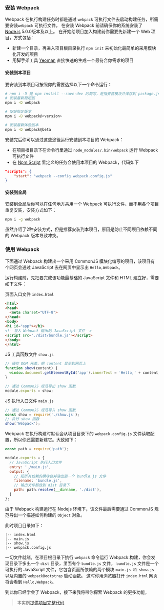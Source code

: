 ### 安装 Webpack
Webpack 在执行构建任务时都是通过 `webpack` 可执行文件去启动构建任务，所需要安装`webpack` 可执行文件。
在安装 Webpack 前请确保你的系统安装了 [Node.js](https://nodejs.org) 5.0.0版本及以上。
在开始给项目加入构建前你需要先新建一个 Web 项目，方式包括：

- 新建一个目录，再进入项目根目录执行 `npm init` 来初始化最简单的采用模块化开发的项目
- 用脚手架工具 [Yeoman](http://yeoman.io) 直接快速的生成一个最符合你需求的项目

#### 安装到本项目
要安装到本项目可按照你的需要选择以下一个命令运行：
```bash
# npm i -D 是 npm install --save-dev 的简写，是指安装模块并保存到 package.json 的 devDependencies
# 安装最新稳定版
npm i -D webpack

# 安装指定版本
npm i -D webpack@<version>

# 安装最新体验版本
npm i -D webpack@beta
```
安装完后你可以通过这些途径运行安装到本项目的 Webpack：

- 在项目根目录下在命令行里通过 `node_modules/.bin/webpack` 运行 Webpack 可执行文件
- 在 [Npm Script](./常见的构建工具及对比/npm_script.md) 里定义的任务会使用本项目的 Webpack，代码如下

```json
"scripts": {
    "start": "webpack --config webpack.config.js"
}
```

#### 安装到全局
安装到全局后你可以在任何地方共用一个 Webpack 可执行文件，而不用各个项目重复安装，安装方式如下：
```bash
npm i -g webpack
```

虽然介绍了2种安装方式，但是推荐安装到本项目，原因是防止不同项目依赖不同的 Webpack 版本导致冲突。



### 使用 Webpack
下面通过 Webpack 构建出一个采用 CommonJS 模块化编写的项目，该项目有个网页会通过 JavaScript 去在网页中显示出 `Hello,Webpack`。

运行构建前，先把要完成该功能最基础的 JavaScript 文件和 HTML 建立好，需要如下文件：

页面入口文件 `index.html`
```html
<html>
<head>
  <meta charset="UTF-8">
</head>
<body>
<h1 id="app"></h1>
<!--导入 Webpack 输出的 JavaScript 文件-->
<script src="./dist/bundle.js"></script>
</body>
</html>
```

JS 工具函数文件 `show.js`
```js
// 操作 DOM 元素，把 content 显示到网页上
function show(content) {
  window.document.getElementById('app').innerText = 'Hello,' + content;
}

// 通过 CommonJS 规范导出 show 函数
module.exports = show;
```

JS 执行入口文件 `main.js`
```js
// 通过 CommonJS 规范导入 show 函数
const show = require('./show.js');
// 执行 show 函数
show('Webpack');
```


Webpack 在执行构建时默认会从项目目录下的 `webpack.config.js` 文件读取配置，所以你还需要新建它。大致如下：
```js
const path = require('path');

module.exports = {
  // JavaScript 执行入口文件
  entry: './main.js',
  output: {
    // 把所有依赖的模块合并输出到一个 bundle.js 文件
    filename: 'bundle.js',
    // 输出文件都放到 dist 目录下
    path: path.resolve(__dirname, './dist'),
  }
};
```
由于 Webpack 构建运行在 Nodejs 环境下，该文件最后需要通过 CommonJS 规范导出一个描述如何构建的 `Object` 对象。

此时项目目录如下：
```
|-- index.html
|-- main.js
|-- show.js
|-- webpack.config.js
```

一切文件就绪，在项目根目录下执行 `webpack` 命令运行 Webpack 构建，你会发现目录下多出一个 `dist` 目录，里面有个 `bundle.js` 文件，
`bundle.js` 文件是一个可执行的 JavaScript 文件，它包含页面所依赖的两个模块 `main.js 和 show.js` 以及内置的 `webpackBootstrap` 启动函数。
这时你用浏览器打开 `index.html` 网页将会看到 `Hello,Webpack`。

到此你已经学会了 Webpack，接下来我将带你探索 Webpack 的更多功能。

> 本实例[提供项目完整代码](https://github.com/gwuhaolin/dive-into-webpack/tree/master/codes/1.3安装与使用)
